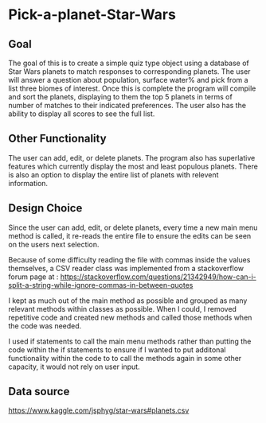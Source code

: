 # Pick-a-planet-Star-Wars

## Goal
The goal of this is to create a simple quiz type object using a database of Star Wars planets to match responses to corresponding planets.  The user will answer a question about population, surface water% and pick from a list three biomes of interest. Once this is complete the program will compile and sort the planets, displaying to them the top 5 planets in terms of number of matches to their indicated preferences. The user also has the ability to display all scores to see the full list.

## Other Functionality
The user can add, edit, or delete planets. The program also has superlative features which currently display the most and least populous planets. There is also an option to display the entire list of planets with relevent information.

## Design Choice
Since the user can add, edit, or delete planets, every time a new main menu method is called, it re-reads the entire file to ensure the edits can be seen on the users next selection.

Because of some difficulty reading the file with commas inside the values themselves, a CSV reader class was implemented from a stackoverflow forum page at : https://stackoverflow.com/questions/21342949/how-can-i-split-a-string-while-ignore-commas-in-between-quotes

I kept as much out of the main method as possible and grouped as many relevant methods within classes as possible. When I could, I removed repetitive code and created new methods and called those methods when the code was needed.

I used if statements to call the main menu methods rather than putting the code within the if statements to ensure if I wanted to put additonal functionality within the code to to call the methods again in some other capacity, it would not rely on user input.

## Data source

https://www.kaggle.com/jsphyg/star-wars#planets.csv
